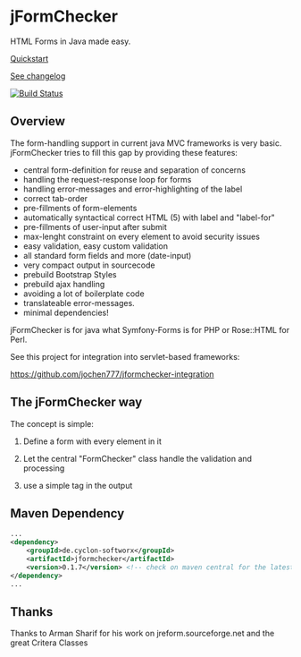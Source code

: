 # jFormChecker
HTML Forms in Java made easy.  

[Quickstart](doc/quickstart.md)

[See changelog](doc/CHANGELOG.md)

[![Build Status](https://travis-ci.org/jochen777/jFormchecker.svg?branch=master)](https://travis-ci.org/jochen777/jFormchecker)

## Overview

The form-handling support in current java MVC frameworks is very basic. jFormChecker tries to fill this gap by providing these features:

* central form-definition for reuse and separation of concerns
* handling the request-response loop for forms
* handling error-messages and error-highlighting of the label
* correct tab-order
* pre-fillments of form-elements
* automatically syntactical correct HTML (5) with label and "label-for"
* pre-fillments of user-input after submit
* max-lenght constraint on every element to avoid security issues
* easy validation, easy custom validation
* all standard form fields and more (date-input)
* very compact output in sourcecode
* prebuild Bootstrap Styles
* prebuild ajax handling
* avoiding a lot of boilerplate code
* translateable error-messages.
* minimal dependencies!

jFormChecker is for java what Symfony-Forms is for PHP or Rose::HTML for Perl.

See this project for integration into servlet-based frameworks:

https://github.com/jochen777/jformchecker-integration



## The jFormChecker way

The concept is simple: 

1. Define a form with every element in it

2. Let the central "FormChecker" class handle the validation and processing

3. use a simple tag in the output




## Maven Dependency
```xml
...
<dependency>
    <groupId>de.cyclon-softworx</groupId>
    <artifactId>jformchecker</artifactId>
    <version>0.1.7</version> <!-- check on maven central for the latest version -->
</dependency>
...
```


## Thanks

Thanks to Arman Sharif for his work on jreform.sourceforge.net and the great Critera Classes